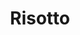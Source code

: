 ---
layout: recette-v2
categories: [recettes]
hidden: true
lang: fr
sitemap: true
title: Risotto
type: sel
---